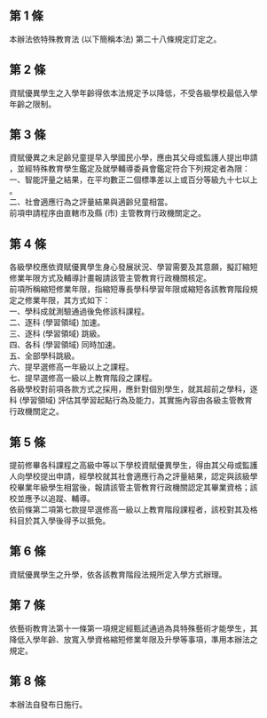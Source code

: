 第 1 條
-------
本辦法依特殊教育法 (以下簡稱本法) 第二十八條規定訂定之。

第 2 條
-------
資賦優異學生之入學年齡得依本法規定予以降低，不受各級學校最低入學  
年齡之限制。

第 3 條
-------
資賦優異之未足齡兒童提早入學國民小學，應由其父母或監護人提出申請  
，並經特殊教育學生鑑定及就學輔導委員會鑑定符合下列規定者為限：  
一、智能評量之結果，在平均數正二個標準差以上或百分等級九十七以上  
    。  
二、社會適應行為之評量結果與適齡兒童相當。  
前項申請程序由直轄市及縣 (市) 主管教育行政機關定之。

第 4 條
-------
各級學校應依資賦優異學生身心發展狀況、學習需要及其意願，擬訂縮短  
修業年限方式及輔導計畫報請該管主管教育行政機關核定。  
前項所稱縮短修業年限，指縮短專長學科學習年限或縮短各該教育階段規  
定之修業年限，其方式如下：  
一、學科成就測驗通過後免修該科課程。  
二、逐科 (學習領域) 加速。  
三、逐科 (學習領域) 跳級。  
四、各科 (學習領域) 同時加速。  
五、全部學科跳級。  
六、提早選修高一年級以上之課程。  
七、提早選修高一級以上教育階段之課程。  
各級學校對前項各款方式之採用，應針對個別學生，就其超前之學科，逐  
科 (學習領域) 評估其學習起點行為及能力，其實施內容由各級主管教育  
行政機關定之。

第 5 條
-------
提前修畢各科課程之高級中等以下學校資賦優異學生，得由其父母或監護  
人向學校提出申請，經學校就其社會適應行為之評量結果，認定與該級學  
校畢業年級學生相當後，報請該管主管教育行政機關認定其畢業資格；該  
校並應予以追蹤、輔導。  
依前條第二項第七款提早選修高一級以上教育階段課程者，該校對其及格  
科目於其入學後得予以抵免。

第 6 條
-------
資賦優異學生之升學，依各該教育階段法規所定入學方式辦理。

第 7 條
-------
依藝術教育法第十一條第一項規定經甄試通過為具特殊藝術才能學生，其  
降低入學年齡、放寬入學資格縮短修業年限及升學等事項，準用本辦法之  
規定。

第 8 條
-------
本辦法自發布日施行。

